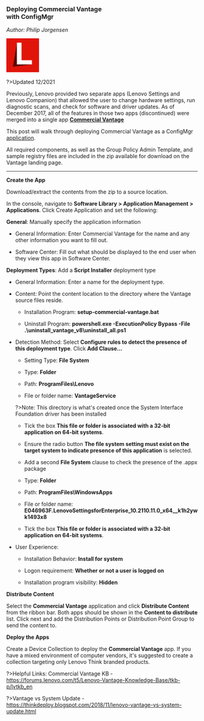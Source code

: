 ### Deploying Commercial Vantage <br> with ConfigMgr   <!-- {docsify-ignore} -->
*Author: Philip Jorgensen*

![](../img/2021/cv_configmgr_deploy/cv.jpg)

?>Updated 12/2021

Previously, Lenovo provided two separate apps (Lenovo Settings and Lenovo Companion) that allowed the user to change hardware settings, run diagnostic scans, and check for software and driver updates.  As of December 2017, all of the features in those two apps (discontinued) were merged into a single app [**Commercial Vantage**](https://support.lenovo.com/solutions/hf003321)

This post will walk through deploying Commercial Vantage as a ConfigMgr [application](https://docs.microsoft.com/mem/configmgr/apps/deploy-use/create-applications).

All required components, as well as the Group Policy Admin Template, and sample registry files are included in the zip available for download on the Vantage landing page.

---

**Create the App**

Download/extract the contents from the zip to a source location.

In the console, navigate to **Software Library > Application Management > Applications**.  Click Create Application and set the following:

**General**: Manually specify the application information 

- General Information: Enter Commercial Vantage for the name and any other information you want to fill out. 

- Software Center:  Fill out what should be displayed to the end user when they view this app in 
Software Center.   

**Deployment Types**: Add a **Script Installer** deployment type

- General Information:  Enter a name for the deployment type.  

- Content: Point the content location to the directory where the Vantage source files reside.

    * Installation Program: **setup-commercial-vantage.bat**

    * Uninstall Program: **powershell.exe -ExecutionPolicy Bypass -File .\uninstall_vantage_v8\uninstall_all.ps1**

- Detection Method:  Select **Configure rules to detect the presence of this deployment type**.  Click **Add Clause...**

    * Setting Type: **File System**

    * Type: **Folder**

    * Path: **ProgramFiles\Lenovo**

    * File or folder name: **VantageService** 
    
    ?>Note: This directory is what's created once the System Interface Foundation driver has been installed

    * Tick the box **This file or folder is associated with a 32-bit application on 64-bit systems**.

    * Ensure the radio button **The file system setting must exist on the target system to indicate presence of this application** is selected.

    * Add a second **File System** clause to check the presence of the .appx package

    * Type: **Folder**

    * Path: **ProgramFiles\WindowsApps**

    * File or folder name: **E046963F.LenovoSettingsforEnterprise_10.2110.11.0_x64__k1h2ywk1493x8**

    * Tick the box **This file or folder is associated with a 32-bit application on 64-bit systems**.

- User Experience:
    * Installation Behavior: **Install for system**

    * Logon requirement: **Whether or not a user is logged on**

    * Installation program visibility: **Hidden**

**Distribute Content**

Select the **Commercial Vantage** application and click **Distribute Content** from the ribbon bar.  Both apps should be shown in the **Content to distribute** list.  Click next and add the Distribution Points or Distribution Point Group to send the content to.

**Deploy the Apps**

Create a Device Collection to deploy the **Commercial Vantage** app.  If you have a mixed environment of computer vendors, it's suggested to create a collection targeting only Lenovo Think branded products.

?>Helpful Links:
Commercial Vantage KB - https://forums.lenovo.com/t5/Lenovo-Vantage-Knowledge-Base/tkb-p/lvtkb_en

?>Vantage vs System Update - https://thinkdeploy.blogspot.com/2018/11/lenovo-vantage-vs-system-update.html

